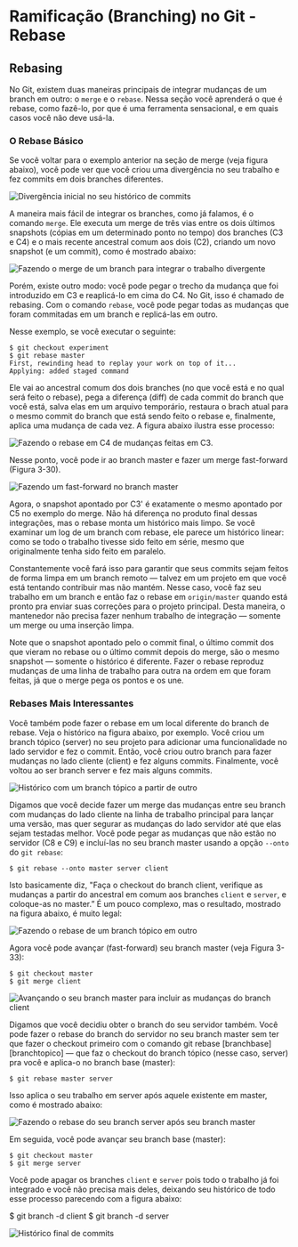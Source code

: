 # Ramificação (Branching) no Git - Rebase

## Rebasing
No Git, existem duas maneiras principais de integrar mudanças de um branch em outro: o `merge` e o `rebase`. Nessa seção você aprenderá o que é rebase, como fazê-lo, por que é uma ferramenta sensacional, e em quais casos você não deve usá-la.

### O Rebase Básico
Se você voltar para o exemplo anterior na seção de merge (veja figura abaixo), você pode ver que você criou uma divergência no seu trabalho e fez commits em dois branches diferentes.


![Divergência inicial no seu histórico de commits](../imagens/18333fig0327-tn.png  "Divergência inicial no seu histórico de commits")

A maneira mais fácil de integrar os branches, como já falamos, é o comando `merge`. Ele executa um merge de três vias entre os dois últimos snapshots (cópias em um determinado ponto no tempo) dos branches (C3 e C4) e o mais recente ancestral comum aos dois (C2), criando um novo snapshot (e um commit), como é mostrado abaixo:

![Fazendo o merge de um branch para integrar o trabalho divergente](../imagens/18333fig0328-tn.png  "Fazendo o merge de um branch para integrar o trabalho divergente")

Porém, existe outro modo: você pode pegar o trecho da mudança que foi introduzido em C3 e reaplicá-lo em cima do C4. No Git, isso é chamado de rebasing. Com o comando `rebase`, você pode pegar todas as mudanças que foram commitadas em um branch e replicá-las em outro.

Nesse exemplo, se você executar o seguinte:

```
$ git checkout experiment
$ git rebase master
First, rewinding head to replay your work on top of it...
Applying: added staged command
```
Ele vai ao ancestral comum dos dois branches (no que você está e no qual será feito o rebase), pega a diferença (diff) de cada commit do branch que você está, salva elas em um arquivo temporário, restaura o brach atual para o mesmo commit do branch que está sendo feito o rebase e, finalmente, aplica uma mudança de cada vez. A figura abaixo ilustra esse processo:

![Fazendo o rebase em C4 de mudanças feitas em C3.](../imagens/18333fig0329-tn.png  "Fazendo o rebase em C4 de mudanças feitas em C3.")


Nesse ponto, você pode ir ao branch master e fazer um merge fast-forward (Figura 3-30).


![Fazendo um fast-forward no branch master](../imagens/18333fig0330-tn.png  "Fazendo um fast-forward no branch master")

Agora, o snapshot apontado por C3' é exatamente o mesmo apontado por C5 no exemplo do merge. Não há diferença no produto final dessas integrações, mas o rebase monta um histórico mais limpo. Se você examinar um log de um branch com rebase, ele parece um histórico linear: como se todo o trabalho tivesse sido feito em série, mesmo que originalmente tenha sido feito em paralelo.

Constantemente você fará isso para garantir que seus commits sejam feitos de forma limpa em um branch remoto — talvez em um projeto em que você está tentando contribuir mas não mantém. Nesse caso, você faz seu trabalho em um branch e então faz o rebase em `origin/master` quando está pronto pra enviar suas correções para o projeto principal. Desta maneira, o mantenedor não precisa fazer nenhum trabalho de integração — somente um merge ou uma inserção limpa.

Note que o snapshot apontado pelo o commit final, o último commit dos que vieram no rebase ou o último commit depois do merge, são o mesmo snapshot — somente o histórico é diferente. Fazer o rebase reproduz mudanças de uma linha de trabalho para outra na ordem em que foram feitas, já que o merge pega os pontos e os une.

### Rebases Mais Interessantes
Você também pode fazer o rebase em um local diferente do branch de rebase. Veja o histórico na figura abaixo, por exemplo. Você criou um branch tópico (server) no seu projeto para adicionar uma funcionalidade no lado servidor e fez o commit. Então, você criou outro branch para fazer mudanças no lado cliente (client) e fez alguns commits. Finalmente, você voltou ao ser branch server e fez mais alguns commits.


![Histórico com um branch tópico a partir de outro](../imagens/18333fig0331-tn.png  "Histórico com um branch tópico a partir de outro")

Digamos que você decide fazer um merge das mudanças entre seu branch com mudanças do lado cliente na linha de trabalho principal para lançar uma versão, mas quer segurar as mudanças do lado servidor até que elas sejam testadas melhor. Você pode pegar as mudanças que não estão no servidor (C8 e C9) e incluí-las no seu branch master usando a opção `--onto` do `git rebase`:
```
$ git rebase --onto master server client
```
Isto basicamente diz, "Faça o checkout do branch client, verifique as mudanças a partir do ancestral em comum aos branches `client` e `server`, e coloque-as no master.” É um pouco complexo, mas o resultado, mostrado na figura abaixo, é muito legal:

![Fazendo o rebase de um branch tópico em outro](../imagens/18333fig0332-tn.png  "Fazendo o rebase de um branch tópico em outro")

Agora você pode avançar (fast-forward) seu branch master (veja Figura 3-33):
```
$ git checkout master
$ git merge client
```
![Avançando o seu branch master para incluir as mudanças do branch client](../imagens/18333fig0333-tn.png  "Avançando o seu branch master para incluir as mudanças do branch client")


Digamos que você decidiu obter o branch do seu servidor também. Você pode fazer o rebase do branch do servidor no seu branch master sem ter que fazer o checkout primeiro com o comando git rebase [branchbase] [branchtopico] — que faz o checkout do branch tópico (nesse caso, server) pra você e aplica-o no branch base (master):
```
$ git rebase master server
```
Isso aplica o seu trabalho em server após aquele existente em master, como é mostrado abaixo:

![Fazendo o rebase do seu branch server após seu branch master](../imagens/18333fig0334-tn.png  "Fazendo o rebase do seu branch server após seu branch master")

Em seguida, você pode avançar seu branch base (master):
```
$ git checkout master
$ git merge server
```
Você pode apagar os branches `client` e `server` pois todo o trabalho já foi integrado e você não precisa mais deles, deixando seu histórico de todo esse processo parecendo com a figura abaixo:

$ git branch -d client
$ git branch -d server


![Histórico final de commits](../imagens/18333fig0335-tn.png  "Histórico final de commits")
